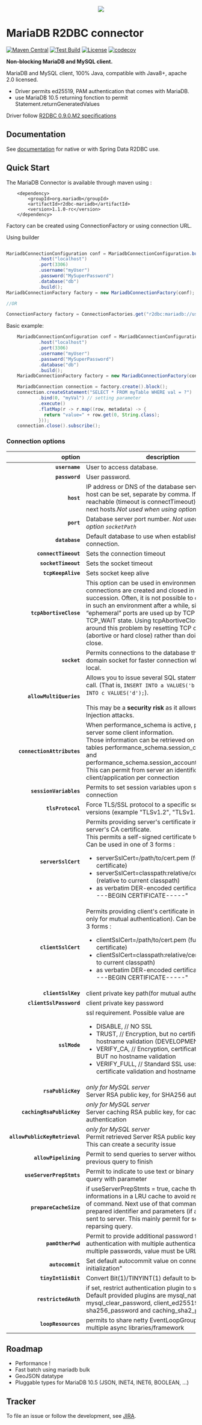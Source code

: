 <p align="center">
  <a href="http://mariadb.com/">
    <img src="https://mariadb.com/kb/static/images/logo-2018-black.png">
  </a>
</p>

# MariaDB R2DBC connector

[![Maven Central][maven-image]][maven-url]
[![Test Build][travis-image]][travis-url]
[![License][license-image]][license-url]
[![codecov][codecov-image]][codecov-url]

**Non-blocking MariaDB and MySQL client.**

MariaDB and MySQL client, 100% Java, compatible with Java8+, apache 2.0 licensed.
- Driver permits ed25519, PAM authentication that comes with MariaDB.
- use MariaDB 10.5 returning fonction to permit Statement.returnGeneratedValues 

Driver follow [R2DBC 0.9.0.M2 specifications](https://r2dbc.io/spec/0.9.0.M2/spec/html/)

## Documentation

See [documentation](https://mariadb.com/docs/appdev/connector-r2dbc/) for native or with Spring Data R2DBC use. 


## Quick Start

The MariaDB Connector is available through maven using :

```
    <dependency>
        <groupId>org.mariadb</groupId>
        <artifactId>r2dbc-mariadb</artifactId>
        <version>1.1.0-rc</version>
    </dependency>
```

Factory can be created using ConnectionFactory or using connection URL.

Using builder                                                     
```java

MariadbConnectionConfiguration conf = MariadbConnectionConfiguration.builder()
            .host("localhost")
            .port(3306)
            .username("myUser")
            .password("MySuperPassword")
            .database("db")
            .build();
MariadbConnectionFactory factory = new MariadbConnectionFactory(conf);

//OR

ConnectionFactory factory = ConnectionFactories.get("r2dbc:mariadb://user:password@host:3306,host2:3302/myDB?option1=value");
```

Basic example: 
```java
    MariadbConnectionConfiguration conf = MariadbConnectionConfiguration.builder()
            .host("localhost")
            .port(3306)
            .username("myUser")
            .password("MySuperPassword")
            .database("db")
            .build();
    MariadbConnectionFactory factory = new MariadbConnectionFactory(conf);

    MariadbConnection connection = factory.create().block();
    connection.createStatement("SELECT * FROM myTable WHERE val = ?")
            .bind(0, "myVal") // setting parameter
            .execute()
            .flatMap(r -> r.map((row, metadata) -> {
              return "value=" + row.get(0, String.class);
            }));
    connection.close().subscribe();
```

### Connection options

|option|description|type|default| 
|---:|---|:---:|:---:| 
| **`username`** | User to access database. |*string* | 
| **`password`** | User password. |*string* | 
| **`host`** | IP address or DNS of the database server. Multiple host can be set, separate by comma. If first host is not reachable (timeout is connectTimeout), driver use next hosts.*Not used when using option `socketPath`*. |*string*| "localhost"|
| **`port`** | Database server port number. *Not used when using option `socketPath`*|*integer*| 3306|
| **`database`** | Default database to use when establishing the connection. | *string* | 
| **`connectTimeout`** | Sets the connection timeout |  *Duration* | 10s|
| **`socketTimeout`** | Sets the socket timeout |  *Duration* | |
| **`tcpKeepAlive`** | Sets socket keep alive  |  *Boolean* | false|
| **`tcpAbortiveClose`** | 	This option can be used in environments where connections are created and closed in rapid succession. Often, it is not possible to create a socket in such an environment after a while, since all local “ephemeral” ports are used up by TCP connections in TCP_WAIT state. Using tcpAbortiveClose works around this problem by resetting TCP connections (abortive or hard close) rather than doing an orderly close. |  *boolean* | false|
| **`socket`** | Permits connections to the database through the Unix domain socket for faster connection whe server is local. |  *string* | 
| **`allowMultiQueries`** | Allows you to issue several SQL statements in a single call. (That is, `INSERT INTO a VALUES('b'); INSERT INTO c VALUES('d');`).  <br/><br/>This may be a **security risk** as it allows for SQL Injection attacks.|  *boolean* | false| 
| **`connectionAttributes`** | When performance_schema is active, permit to send server some client information. <br>Those information can be retrieved on server within tables performance_schema.session_connect_attrs and performance_schema.session_account_connect_attrs. This can permit from server an identification of client/application per connection|*Map<String,String>* | 
| **`sessionVariables`** | Permits to set session variables upon successful connection |  *Map<String,String>* |
| **`tlsProtocol`** |Force TLS/SSL protocol to a specific set of TLS versions (example "TLSv1.2", "TLSv1.3").|*List<String>*| <i>java default</i>|
| **`serverSslCert`** | Permits providing server's certificate in DER form, or server's CA certificate. <br/>This permits a self-signed certificate to be trusted. Can be used in one of 3 forms : <ul><li> serverSslCert=/path/to/cert.pem (full path to certificate)</li><li> serverSslCert=classpath:relative/cert.pem (relative to current classpath)</li><li> as verbatim DER-encoded certificate string "------BEGIN CERTIFICATE-----"</li></ul> |*String*| |
| **`clientSslCert`** | Permits providing client's certificate in DER form (use only for mutual authentication). Can be used in one of 3 forms : <ul><li>clientSslCert=/path/to/cert.pem (full path to certificate)</li><li> clientSslCert=classpath:relative/cert.pem (relative to current classpath)</li><li> as verbatim DER-encoded certificate string "------BEGIN CERTIFICATE-----"</li></ul> |*String*| |
| **`clientSslKey`** | client private key path(for mutual authentication) |*String* | |
| **`clientSslPassword`** | client private key password |*charsequence* | |
| **`sslMode`** | ssl requirement. Possible value are <ul><li>DISABLE, // NO SSL</li><li>TRUST, // Encryption, but no certificate and hostname validation  (DEVELOPMENT ONLY)</li><li>VERIFY_CA, // Encryption, certificates validation, BUT no hostname validation</li><li>VERIFY_FULL, // Standard SSL use: Encryption, certificate validation and hostname validation</li></ul> | SslMode |DISABLE|
| **`rsaPublicKey`** | <i>only for MySQL server</i><br/> Server RSA public key, for SHA256 authentication |*String* | |
| **`cachingRsaPublicKey`** | <i>only for MySQL server</i><br/> Server caching RSA public key, for cachingSHA256 authentication |*String* | |
| **`allowPublicKeyRetrieval`** | <i>only for MySQL server</i><br/> Permit retrieved Server RSA public key from server. This can create a security issue |*boolean* | true | 
| **`allowPipelining`** | Permit to send queries to server without waiting for previous query to finish |*boolean* | true | 
| **`useServerPrepStmts`** | Permit to indicate to use text or binary protocol for query with parameter |*boolean* | false | 
| **`prepareCacheSize`** | if useServerPrepStmts = true, cache the prepared informations in a LRU cache to avoid re-preparation of command. Next use of that command, only prepared identifier and parameters (if any) will be sent to server. This mainly permit for server to avoid reparsing query. |*int* |256 |
| **`pamOtherPwd`** | Permit to provide additional password for PAM authentication with multiple authentication step. If multiple passwords, value must be URL encoded.|*string* | |  
| **`autocommit`** | Set default autocommit value on connection initialization" |*boolean* | true |
| **`tinyInt1isBit`** | Convert Bit(1)/TINYINT(1) default to boolean type |*boolean* | true |
| **`restrictedAuth`** | if set, restrict authentication plugin to secure list. Default provided plugins are mysql_native_password, mysql_clear_password, client_ed25519, dialog, sha256_password and caching_sha2_password |*string* | |
| **`loopResources`** | permits to share netty EventLoopGroup among multiple async libraries/framework |*LoopResources* | |

## Roadmap

* Performance !
* Fast batch using mariadb bulk
* GeoJSON datatype
* Pluggable types for MariaDB 10.5 (JSON, INET4, INET6, BOOLEAN, ...)


## Tracker 

To file an issue or follow the development, see [JIRA](https://jira.mariadb.org/projects/R2DBC/issues/).


[travis-image]:https://travis-ci.com/mariadb-corporation/mariadb-connector-r2dbc.svg?branch=master
[travis-url]:https://app.travis-ci.com/github/mariadb-corporation/mariadb-connector-r2dbc
[maven-image]:https://maven-badges.herokuapp.com/maven-central/org.mariadb/r2dbc-mariadb/badge.svg
[maven-url]:https://maven-badges.herokuapp.com/maven-central/org.mariadb/r2dbc-mariadb
[license-image]:https://img.shields.io/badge/License-Apache%202.0-blue.svg
[license-url]:https://opensource.org/licenses/Apache-2.0
[codecov-image]:https://codecov.io/gh/mariadb-corporation/mariadb-connector-r2dbc/branch/master/graph/badge.svg?token=8fIhax7q23
[codecov-url]:https://codecov.io/gh/mariadb-corporation/mariadb-connector-r2dbc
